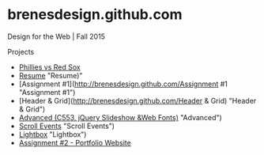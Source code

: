 # brenesdesign.github.com

Design for the Web | Fall 2015

Projects
* [Phillies vs Red Sox](http://brenesdesign.github.com/phillies "Phillies vs Red Sox")
* [Resume](http://brenesdesign.github.com/resume) "Resume)"
* [Assignment #1](http://brenesdesign.github.com/Assignment #1 "Assignment #1")
* [Header & Grid](http://brenesdesign.github.com/Header & Grid) "Header & Grid")
* [Advanced (C553, jQuery Slideshow &Web Fonts)](http://brenesdesign.github.com/advanced) "Advanced")
* [Scroll Events](http://brenesdesign.github.com/scrollit) "Scroll Events")
* [Lightbox](http://brenesdesign.github.com/lightbox) "Lightbox")
* [Assignment #2 - Portfolio Website](http://brenesdesign.github.com/assignment2 "Assignment #2")